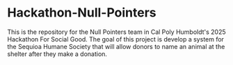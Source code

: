 # Hackathon-Null-Pointers
This is the repository for the Null Pointers team in Cal Poly Humboldt's 2025 Hackathon For Social Good.
The goal of this project is develop a system for the Sequioa Humane Society that will allow donors to name an animal at the shelter after they make a donation. 
